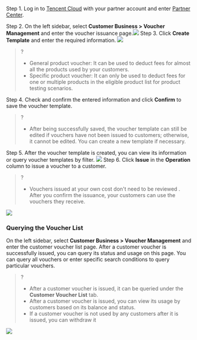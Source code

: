Step 1. Log in to [Tencent Cloud](https://www.tencentcloud.com/login) with your partner account and enter [Partner Center](https://console.tencentcloud.com/partners).

Step 2. On the left sidebar, select **Customer Business > Voucher Management** and enter the voucher issuance page.![](https://staticintl.cloudcachetci.com/yehe/backend-news/XiPr138_%E4%B8%BA%E5%AE%A2%E6%88%B7%E5%88%86%E9%85%8D%E4%BB%A3%E9%87%91%E5%88%B81.png)
Step 3. Click **Create Template** and enter the required information.
![](https://staticintl.cloudcachetci.com/yehe/backend-news/T9SV051_%E4%B8%BA%E5%AE%A2%E6%88%B7%E5%88%86%E9%85%8D%E4%BB%A3%E9%87%91%E5%88%B82.png)

>?
>- General product voucher: It can be used to deduct fees for almost all the products used by your customers.
>-  Specific product voucher: It can only be used to deduct fees for one or multiple products in the eligible product list for product testing scenarios.

Step 4. Check and confirm the entered information and click **Confirm** to save the voucher template.
>?
>
>- After being successfully saved, the voucher template can still be edited if vouchers have not been issued to customers; otherwise, it cannot be edited. You can create a new template if necessary.

Step 5. After the voucher template is created, you can view its information or query voucher templates by filter.
![](https://staticintl.cloudcachetci.com/yehe/backend-news/Nbra833_%E4%B8%BA%E5%AE%A2%E6%88%B7%E5%88%86%E9%85%8D%E4%BB%A3%E9%87%91%E5%88%B83.png)
Step 6. Click **Issue** in the **Operation** column to issue a voucher to a customer.

>?
>- Vouchers issued at your own cost don't need to be reviewed . After you confirm the issuance, your customers can use the vouchers they receive.
>

![](https://staticintl.cloudcachetci.com/yehe/backend-news/xW3e535_%E4%B8%BA%E5%AE%A2%E6%88%B7%E5%88%86%E9%85%8D%E4%BB%A3%E9%87%91%E5%88%B84.png)

### **Querying the Voucher List**

On the left sidebar, select **Customer Business > Voucher Management** and enter the customer voucher list page. After a customer voucher is successfully issued, you can query its status and usage on this page. You can query all vouchers or enter specific search conditions to query particular vouchers.
>?
>-  After a customer voucher is issued, it can be queried under the **Customer Voucher List** tab.
>- After a customer voucher is issued, you can view its usage by customers based on its balance and status.
>- If a customer voucher is not used by any customers after it is issued, you can withdraw it
>

![](https://staticintl.cloudcachetci.com/yehe/backend-news/5z2C861_%E4%B8%BA%E5%AE%A2%E6%88%B7%E5%88%86%E9%85%8D%E4%BB%A3%E9%87%91%E5%88%B85.png)
